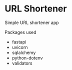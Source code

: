 # URL Shortener
Simple URL shortener app

Packages used
- fastapi
- uvicorn
- sqlalchemy
- python-dotenv
- validators

